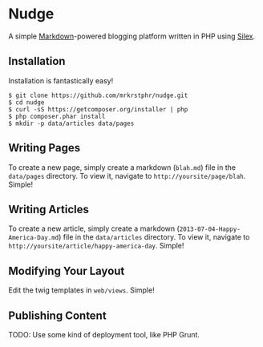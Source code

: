 # Nudge

A simple [Markdown](http://daringfireball.net/projects/markdown/syntax)-powered blogging platform written in PHP using [Silex](http://silex.sensiolabs.org).

## Installation

Installation is fantastically easy!

    $ git clone https://github.com/mrkrstphr/nudge.git
    $ cd nudge
    $ curl -sS https://getcomposer.org/installer | php
    $ php composer.phar install
    $ mkdir -p data/articles data/pages

## Writing Pages

To create a new page, simply create a markdown (`blah.md`) file in the `data/pages` directory. To view it, navigate to `http://yoursite/page/blah`. Simple!

## Writing Articles

To create a new article, simply create a markdown (`2013-07-04-Happy-America-Day.md`) file in the `data/articles` directory. To view it, navigate to `http://yoursite/article/happy-america-day`. Simple!

## Modifying Your Layout

Edit the twig templates in `web/views`. Simple!

## Publishing Content

TODO: Use some kind of deployment tool, like PHP Grunt.
